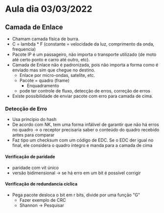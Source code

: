 # Aula dia 03/03/2022

## Camada de Enlace

- Chamam camada física de burra.
- C = lambda * F (constante = velocidade da luz, comprimento da onda, frequencia)
- Pacote IP é um passageiro, não importa o transporte utilizado (de moto até certo ponto e carro até outro, etc).
- Camada de Enlace não é padronizada, pois não importa a forma como é enviado mas sim que chegue no destino.
  - Enlace por micro-ondas, satelite, etc.
  - Pacote = quadro (frame)
    - Enquadramento
  - pode ter controle de fluxo, detecção de erros, correção de erros
- Existe possibilidade de enviar pacote com erro para camada de cima. 


### Detecção de Erro

- Usa principio do hash
- De acordo com NK, tem uma forma infálivel de garantir que não há erros no quadro -> o receptor precisaria saber o conteúdo do quadro recebido antes para comparar
- Faz tipo um checksum com um código de EDC. Se o EDC der igual no final, ele considera o quadro íntegro e manda para a camada de cima

#### Verificação de paridade
- paridade com vit único
- versão bidimensional -> se há erro em um bit é possível corrigir

#### Verificação de redundancia cíclica
- Pega pacote desloca o bit em r bits, divide por uma função "G"
  - Fazer exemplo de CRC 
  - Shannon -> Pesquisar